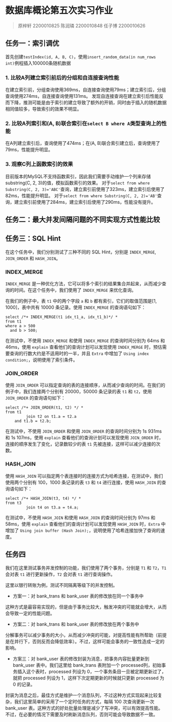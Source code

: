 # 数据库概论第五次实习作业

> 原梓轩 2200010825
> 陈润璘 2200010848
> 任子博 2200010626

## 任务一：索引调优
首先创建`testIndex(id, A, B, C)`，使用`insert_random_data(in num_rows int)`例程插入100000条随机数据

### 1. 比较A列建立索引前后的分组和自连接查询性能
在建立索引前，分组查询使用369ms，自连接查询使用79ms；建立索引后，分组查询使用274ms，自连接查询使用131ms。
发现自连接查询在建立索引后性能反而下降，推测可能是由于索引的建立导致了额外的开销，同时由于插入的随机数据相同值较多，导致索引的效果不明显。
### 2. 比较A列索引和(A, B)联合索引在`select B where A`类型查询上的性能
在A列建立索引后，查询使用了474ms；在(A, B)联合索引建立后，查询使用了79ms，性能提升明显。
### 3. 观察C列上函数索引的效果
目前版本的MySQL不支持函数索引，因此我们需要手动维护一个列来存储substring(C, 2, 3)的值，模拟函数索引的效果。
对于`select from where Substring(C, 2, 3)='ABC'`查询，建立索引前使用了323ms，建立索引后使用了82ms，性能提升明显。
对于`select from where Substring(C, 2, 2)='AB'`查询，建立索引前使用了284ms，建立索引后使用了290ms，性能没有提升。


## 任务二：最大并发间隔问题的不同实现方式性能比较

## 任务三：SQL Hint

在这个任务中，我们分别测试了三种不同的 SQL Hint，分别是 `INDEX_MERGE`, `JOIN_ORDER` 和 `HASH_JOIN`。

### INDEX_MERGE

`INDEX_MERGE` 是一种优化方法，它可以将多个索引的结果集合并起来，从而减少查询的时间。在这个任务中，我们使用了 `INDEX_MERGE` 来优化查询。

在我们的例子中，表 `t1` 中的两个字段 `a` 和 `b` 都有索引，它们的取值范围是[1, 1000]，表中共有 10000 条记录。使用 `INDEX_MERGE` 的查询语句如下：

```mysql
select /*+ INDEX_MERGE(t1 idx_t1_a, idx_t1_b)*/ *
from t1
where a > 500
  and b > 500;
```

在测试中，不使用 `INDEX_MERGE` 和使用 `INDEX_MERGE` 的查询时间分别为 64ms 和 46ms，使用 `explain` 查看他们的查询计划可以发现使用 `INDEX_MERGE` 时，预估需要查询的行数大约是不适用时的一半，并且 `Extra` 中增加了 `Using index condition;`，说明使用了索引条件。

### JOIN_ORDER

使用 `JOIN_ORDER` 可以指定查询的表的连接顺序，从而减少查询的时间。在我们的例子中，我们连接两个分别有 20000，50000 条记录的表 `t1` 和 `t2`，使用 `JOIN_ORDER` 的查询语句如下：

```mysql
select /*+ JOIN_ORDER(t1, t2) */ *
from t1
         join t2 on t1.a = t2.a
    and t1.b = t2.b;
```

在测试中，不使用 `JOIN_ORDER` 和使用 `JOIN_ORDER` 的查询时间分别为 1s 931ms 和 1s 107ms，使用 `explain` 查看他们的查询计划可以发现使用 `JOIN_ORDER` 时，连接的顺序发生了变化，记录数较少的表 `t1` 先被连接，这样可以减少连接的次数。

### HASH_JOIN

使用 `HASH_JOIN` 可以指定两个表连接时的连接方式为哈希连接，在测试中，我们使用两个分别有 100，1000 条记录的表 `t3` 和 `t4` 进行连接，使用 `HASH_JOIN` 的查询语句如下：

```mysql
select /*+ HASH_JOIN(t3, t4) */ *
from t3
         join t4 on t3.a = t4.a;
```

在测试中，不使用 `HASH_JOIN` 和使用 `HASH_JOIN` 的查询时间分别为 97ms 和 58ms，使用 `explain` 查看他们的查询计划可以发现使用 `HASH_JOIN` 时，`Extra` 中增加了 `Using join buffer (Hash Join);`，说明使用了哈希连接加快了查询的速度。

## 任务四

我们在这里测试事务并发控制的功能，我们使用了两个事务，分别是 `T1` 和 `T2`，`T1` 会对表 `t1` 进行更新操作，`T2` 会对表 `t1` 进行查询操作。

这里以银行转账为例，测试不同隔离等级下的并发控制。

- 方案一：对 bank_trans 和 bank_user 表的修改放在同一个事务中

这种方式是最容易实现的，但是由于事务比较大，触发冲突的可能就会增大，从而会导致一定的性能问题。

- 方案二：对 bank_trans 和 bank_user 表的修改放在两个事务中

分解事务可以减少事务的大小，从而减少冲突的可能，对提高性能有所帮助（前提是在并行下，否则反而会降低效率）。不过，这样可能会事务的一致性造成一定的影响。

- 方案三：对 bank_user 表的修改封装为消息，把事务内容批量更新到 bank_user 表中。我们这里给 bank_trans 表附加一个 processed列，初始事务插入这个表时，processed 列设为 0，一个事务条目一旦被定期更新过了，就把 processed 列设为 1，这样下次定期更新的时候就只更新 processed 为 0 的记录。

封装为消息之后，最佳方式是维护一个消息队列，不过这种方式实现起来比较复杂，我们这里简单的采用了一个定时任务的方式，每隔 100 次查询更新一次 bank_user 表。这种方式的好处批量处理是减少了写冲突，可以有效提高性能。不过，在必要的情况下需要及时刷新消息队列，否则可能会导致数据不一致。
